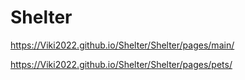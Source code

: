 # Shelter
https://Viki2022.github.io/Shelter/Shelter/pages/main/

https://Viki2022.github.io/Shelter/Shelter/pages/pets/
